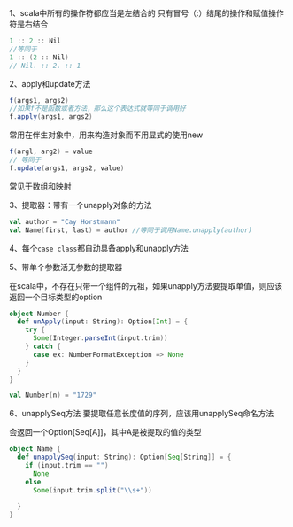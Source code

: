 1、scala中所有的操作符都应当是左结合的 只有冒号（:）结尾的操作和赋值操作符是右结合

```scala
1 :: 2 :: Nil
//等同于
1 :: (2 :: Nil)
// Nil. :: 2. :: 1
```

2、apply和update方法

```scala
f(args1, args2)
//如果f不是函数或者方法，那么这个表达式就等同于调用好
f.apply(args1, args2)
```

常用在伴生对象中，用来构造对象而不用显式的使用new

```scala
f(argl, arg2) = value
// 等同于
f.update(args1, args2, value)
```

常见于数组和映射

3、提取器：带有一个unapply对象的方法

```scala
val author = "Cay Horstmann"
val Name(first, last) = author //等同于调用Name.unapply(author)
```

4、每个`case class`都自动具备apply和unapply方法

5、带单个参数活无参数的提取器

在scala中，不存在只带一个组件的元祖，如果unapply方法要提取单值，则应该返回一个目标类型的option

```scala
object Number {
  def unApply(input: String): Option[Int] = {
    try {
      Some(Integer.parseInt(input.trim))
    } catch {
      case ex: NumberFormatException => None
    }
  }
}

val Number(n) = "1729"

```

6、unapplySeq方法 要提取任意长度值的序列，应该用unapplySeq命名方法

会返回一个Option[Seq[A]]，其中A是被提取的值的类型

```scala
object Name {
  def unapplySeq(input: String): Option[Seq[String]] = {
    if (input.trim == "") 
      None 
    else 
      Some(input.trim.split("\\s+"))
      
  }
}
```